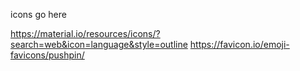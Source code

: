 icons go here

https://material.io/resources/icons/?search=web&icon=language&style=outline
https://favicon.io/emoji-favicons/pushpin/

